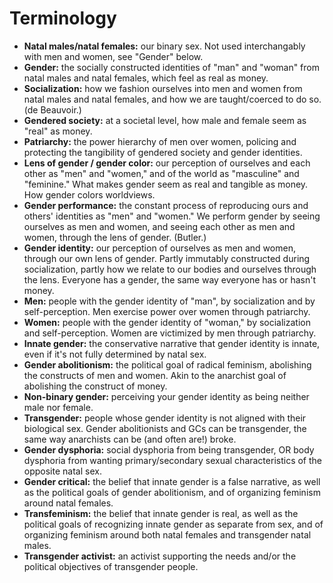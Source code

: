 # Terminology

* **Natal males/natal females:** our binary sex. Not used interchangably with men and women, see "Gender" below.
* **Gender:** the socially constructed identities of "man" and "woman" from natal males and natal females, which feel as real as money.
* **Socialization:** how we fashion ourselves into men and women from natal males and natal females, and how we are taught/coerced to do so. (de Beauvoir.)
* **Gendered society:** at a societal level, how male and female seem as "real" as money.
* **Patriarchy:** the power hierarchy of men over women, policing and protecting the tangibility of gendered society and gender identities.
* **Lens of gender / gender color:** our perception of ourselves and each other as "men" and "women," and of the world as "masculine" and "feminine." What makes gender seem as real and tangible as money. How gender colors worldviews.
* **Gender performance:** the constant process of reproducing ours and others' identities as "men" and "women." We perform gender by seeing ourselves as men and women, and seeing each other as men and women, through the lens of gender. (Butler.)
* **Gender identity:** our perception of ourselves as men and women, through our own lens of gender. Partly immutably constructed during socialization, partly how we relate to our bodies and ourselves through the lens. Everyone has a gender, the same way everyone has or hasn't money.
* **Men:** people with the gender identity of "man", by socialization and by self-perception. Men exercise power over women through patriarchy.
* **Women:** people with the gender identity of "woman," by socialization and self-perception. Women are victimized by men through patriarchy.
* **Innate gender:** the conservative narrative that gender identity is innate, even if it's not fully determined by natal sex.
* **Gender abolitionism:** the political goal of radical feminism, abolishing the constructs of men and women. Akin to the anarchist goal of abolishing the construct of money.
* **Non-binary gender:** perceiving your gender identity as being neither male nor female.
* **Transgender:** people whose gender identity is not aligned with their biological sex. Gender abolitionists and GCs can be transgender, the same way anarchists can be (and often are!) broke.
* **Gender dysphoria:** social dysphoria from being transgender, OR body dysphoria from wanting primary/secondary sexual characteristics of the opposite natal sex.
* **Gender critical:** the belief that innate gender is a false narrative, as well as the political goals of gender abolitionism, and of organizing feminism around natal females.
* **Transfeminism:** the belief that innate gender is real, as well as the political goals of recognizing innate gender as separate from sex, and of organizing feminism around both natal females and transgender natal males.
* **Transgender activist:** an activist supporting the needs and/or the political objectives of transgender people.
